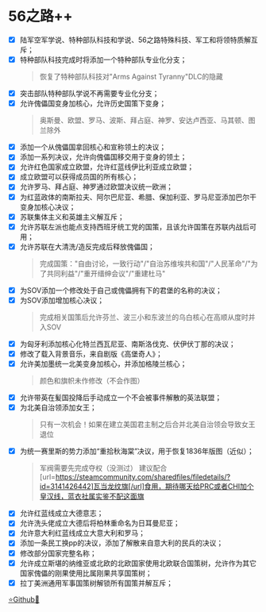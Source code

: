 # 56之路++

- [x] 陆军空军学说、特种部队科技和学说、56之路特殊科技、军工和将领特质解互斥；
- [x] 特种部队科技完成时将添加一个特种部队专业化分支；
	> 恢复了特种部队科技对"Arms Against Tyranny"DLC的隐藏
- [x] 突击部队特种部队学说不再需要专业化分支；
- [x] 允许傀儡国变身加核心，允许历史国策下变身；
	> 奥斯曼、欧盟、罗马、波斯、拜占庭、神罗、安达卢西亚、马其顿、图兰除外
- [x] 添加一个从傀儡国拿回核心和宣称领土的决议；
- [x] 添加一系列决议，允许向傀儡国移交用于变身的领土；
- [x] 允许红色国家成立欧盟，允许红蓝线伊比利亚成立欧盟；
- [x] 成立欧盟可以获得成员国的所有核心；
- [x] 允许罗马、拜占庭、神罗通过欧盟决议统一欧洲；
- [x] 为红蓝政体的南斯拉夫、阿尔巴尼亚、希腊、保加利亚、罗马尼亚添加巴尔干变身加核心决议；
- [x] 苏联集体主义和英雄主义解互斥；
- [x] 允许苏联左派也能点支持西班牙统工党的国策，且该允许国策在苏联内战后可用；
- [x] 允许苏联在大清洗/造反完成后释放傀儡国；
	> 完成国策："自由讨论，一致行动"/"自治苏维埃共和国"/"人民革命"/"为了共同利益"/"重开缙绅会议"/"重建杜马"
- [x] 为SOV添加一个修改处于自己或傀儡拥有下的君堡的名称的决议；
- [x] 为SOV添加增加核心决议；
	> 完成相关国策后允许芬兰、波三小和东波兰的乌白核心在高顺从度时并入SOV
- [x] 为匈牙利添加核心化特兰西瓦尼亚、南斯洛伐克、伏伊伏丁那的决议；
- [x] 修改了载入背景音乐，来自剧版《高堡奇人》；
- [x] 允许美加墨统一北美变身加核心，并添加格陵兰核心；
	> 颜色和旗帜未作修改（不会作图）
- [x] 允许带英在髪国投降后手动成立一个不会被事件解散的英法联盟；
- [x] 为北美自治领添加女王；
	> 只有一次机会！如果在建立美国君主制之后合并北美自治领会导致女王退位
- [x] 为统一赛里斯的势力添加“重拾秋海棠”决议，用于恢复1836年版图（近似）；
	> 军阀需要先完成夺权（没测过）
	> 建议配合[url=https://steamcommunity.com/sharedfiles/filedetails/?id=3141426442]瓦当龙纹旗[/url]食用，期待哪天给PRC或者CHI加个皇汉线，蓝衣社属实鉴不配这面旗
- [x] 允许红蓝线成立大德意志；
- [x] 允许洗头佬成立大德后将柏林重命名为日耳曼尼亚；
- [x] 允许意大利红蓝线成立大意大利和罗马；
- [x] 添加一条民工换pp的决议，添加了解散来自意大利的民兵的决议；
- [x] 修改部分国家完整名称；
- [x] 允许成立斯堪的纳维亚或北欧的北欧国家使用北欧联合国策树，允许作为其它国家傀儡的刚果使用比属刚果共享国策树；
- [x] 拉丁美洲通用军事国策树解锁所有国策并解互斥；

[⭐Github🌟](https://github.com/Diadormu/r56_plus)